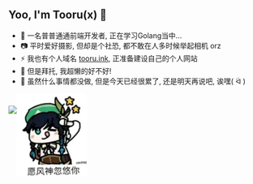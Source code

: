 ## Yoo, I'm Tooru(x) 👋

- 🍻 一名普普通通前端开发者, 正在学习Golang当中...
- 📷 平时爱好摄影, 但却是个社恐, 都不敢在人多时候举起相机 orz
- ⚡️ 我也有个人域名 [tooru.ink](http://tooru.ink), 正准备建设自己的个人网站
- 🏃 但是拜托, 我超懒的好不好! 
- 🌚 虽然什么事情都没做, 但是今天已经很累了, 还是明天再说吧, 诶嘿( ᐛ )

<div style="height: 165px;vertical-align: bottom">
  <img src="https://github-readme-stats.vercel.app/api/top-langs/?username=toorux&layout=compact&rt=1" style="height: 140px;display: inline-block" /><img src="https://raw.githubusercontent.com/toorux/toorux/main/e.jpg" style="height: 165px;display: inline-block" />
</div>
